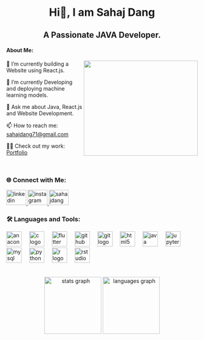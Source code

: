 <h1 align="center"> Hi👋, I am Sahaj Dang</h1>

<h2 align="center">A Passionate JAVA Developer.</h2>


#### About Me:

<img align="right" width="300" height="250" src="https://user-images.githubusercontent.com/74038190/236119160-976a0405-caa7-470c-9356-16d43402ea0a.gif">



🔭 I’m currently building a Website using React.js.

🌱 I’m currently Developing and deploying machine learning models.                    

💬 Ask me about Java, React.js and Website Development.

📫 How to reach me: sahajdang71@gmail.com

👨‍💻 Check out my work: <u> <a href="https://sahajdang.github.io/Portfolio/"> Portfolio </a> </u>


<br>


### 🌐 Connect with Me:

<div align="left">
  <a href = "https://www.linkedin.com/in/sahaj-dang-b72507217/"> <img src="https://raw.githubusercontent.com/maurodesouza/profile-readme-generator/master/src/assets/icons/social/linkedin/default.svg" width="52" height="40" alt="linkedin logo"/> </a>
  <a href = "https://www.instagram.com/isahajdang/"> <img src="https://raw.githubusercontent.com/maurodesouza/profile-readme-generator/master/src/assets/icons/social/instagram/default.svg" width="52" height="40" alt="instagram logo"/> </a>
  <a href="https://www.leetcode.com/SahajDang"><img src="https://raw.githubusercontent.com/rahuldkjain/github-profile-readme-generator/master/src/images/icons/Social/leet-code.svg" alt="sahajdang" height="40" width="52" /></a>
</div>


### 🛠️ Languages and Tools:

<div align="left">
  <img src="https://cdn.jsdelivr.net/gh/devicons/devicon/icons/anaconda/anaconda-original.svg" height="40" alt="anaconda logo"  />
  <img width="12" />
  <img src="https://cdn.jsdelivr.net/gh/devicons/devicon/icons/c/c-original.svg" height="40" alt="c logo"  />
  <img width="12" />
  <img src="https://cdn.jsdelivr.net/gh/devicons/devicon/icons/flutter/flutter-original.svg" height="40" alt="flutter logo"  />
  <img width="12" />
  <img src="https://cdn.jsdelivr.net/gh/devicons/devicon/icons/github/github-original.svg" height="40" alt="github logo"  />
  <img width="12" />
  <img src="https://cdn.jsdelivr.net/gh/devicons/devicon/icons/git/git-original.svg" height="40" alt="git logo"  />
  <img width="12" />
  <img src="https://cdn.jsdelivr.net/gh/devicons/devicon/icons/html5/html5-original.svg" height="40" alt="html5 logo"  />
  <img width="12" />
  <img src="https://cdn.jsdelivr.net/gh/devicons/devicon/icons/java/java-original.svg" height="40" alt="java logo"  />
  <img width="12" />
  <img src="https://cdn.jsdelivr.net/gh/devicons/devicon/icons/jupyter/jupyter-original.svg" height="40" alt="jupyter logo"  />
  <img width="12" />
  <img src="https://cdn.jsdelivr.net/gh/devicons/devicon/icons/mysql/mysql-original.svg" height="40" alt="mysql logo"  />
  <img width="12" />
  <img src="https://cdn.jsdelivr.net/gh/devicons/devicon/icons/python/python-original.svg" height="40" alt="python logo"  />
  <img width="12" />
  <img src="https://cdn.jsdelivr.net/gh/devicons/devicon/icons/r/r-original.svg" height="40" alt="r logo"  />
  <img width="12" />
  <img src="https://cdn.jsdelivr.net/gh/devicons/devicon/icons/rstudio/rstudio-original.svg" height="40" alt="rstudio logo"  />
</div>

<br>
<br>

<div align="center">
  <img src="https://github-readme-stats.vercel.app/api?username=SahajDang&hide_title=false&hide_rank=false&show_icons=true&include_all_commits=true&count_private=true&disable_animations=false&theme=dracula&locale=en&hide_border=false&order=1" height="150" alt="stats graph"  />
  <img src="https://github-readme-stats.vercel.app/api/top-langs?username=SahajDang&locale=en&hide_title=false&layout=compact&card_width=320&langs_count=5&theme=dracula&hide_border=false&order=2" height="150" alt="languages graph"  />
</div>
